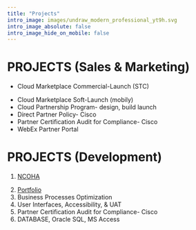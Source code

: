 ```yaml
---
title: "Projects"
intro_image: images/undraw_modern_professional_yt9h.svg
intro_image_absolute: false
intro_image_hide_on_mobile: false
---
```


# PROJECTS (Sales & Marketing)

- Cloud Marketplace Commercial-Launch (STC)

* Cloud Marketplace Soft-Launch (mobily)
* Cloud Partnership Program- design, build launch
* Direct Partner Policy- Cisco
* Partner Certification Audit for Compliance- Cisco
* WebEx Partner Portal

# PROJECTS (Development)

1. [NCOHA](https://lethbridgecollege.ca/)

2) [Portfolio](https://zameerulhassan.github.io/myPortfolio/)
3) Business Processes Optimization
4) User Interfaces, Accessibility, & UAT
5) Partner Certification Audit for Compliance- Cisco
6) DATABASE, Oracle SQL, MS Access
